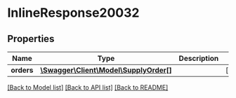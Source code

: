 # InlineResponse20032

## Properties
Name | Type | Description | Notes
------------ | ------------- | ------------- | -------------
**orders** | [**\Swagger\Client\Model\SupplyOrder[]**](SupplyOrder.md) |  | [optional] 

[[Back to Model list]](../../README.md#documentation-for-models) [[Back to API list]](../../README.md#documentation-for-api-endpoints) [[Back to README]](../../README.md)

